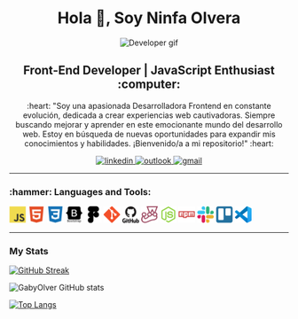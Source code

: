 <div id="header" align="center">
  <h1 align="center"> Hola 👋, Soy Ninfa Olvera </h1>
  <img src='https://media.giphy.com/media/v1.Y2lkPTc5MGI3NjExaGlhZGgxZ3Jmenh3bmt0OGxiMHkxY2ZlN25vOTBzbmY5bHRnb3drdyZlcD12MV9pbnRlcm5hbF9naWZfYnlfaWQmY3Q9Zw/L1R1tvI9svkIWwpVYr/giphy.gif' alt='Developer gif' >
  <h2 align="center">  Front-End Developer | JavaScript Enthusiast :computer: </h2>

  <p align="center"> :heart: "Soy una apasionada Desarrolladora Frontend en constante evolución, dedicada a crear experiencias web cautivadoras. Siempre buscando mejorar y aprender en este emocionante mundo del desarrollo web. Estoy en búsqueda de nuevas oportunidades para expandir mis conocimientos y habilidades. ¡Bienvenido/a a mi repositorio!" :heart: </p>
</div>

<div id="badges" align="center">
  <a href="https://www.linkedin.com/in/ninfa-olvera">
<img src='https://img.shields.io/badge/LinkedIn-0077B5?style=for-the-badge&logo=linkedin&logoColor=white' alt='linkedin' height='30'/>  
  </a>
    <a href="mailto:gabyolv8@hotmail.com"> <img src='https://img.shields.io/badge/Microsoft_Outlook-0078D4?style=for-the-badge&logo=microsoft-outlook&logoColor=white' alt='outlook' height='30' width='160'/>
    </a>
          <a href="mailto:gabyolv8@gmail.com"> <img src='https://img.shields.io/badge/Gmail-D14836?style=for-the-badge&logo=gmail&logoColor=white' alt='gmail' height='30'/>
          </a>
</div>

---
<div id="tools" align="left">
<h3> :hammer: Languages and Tools: </h3>
  <img src="https://github.com/devicons/devicon/blob/master/icons/javascript/javascript-original.svg" alt="js" height='30'/>
  <img src="https://github.com/devicons/devicon/blob/master/icons/html5/html5-plain.svg" alt="html" height='30'/>
  <img src="https://github.com/devicons/devicon/blob/master/icons/css3/css3-plain.svg" alt="css" height='30'/>
  <img src="https://github.com/devicons/devicon/blob/master/icons/bootstrap/bootstrap-plain-wordmark.svg" alt="bootstrap" height='30'/>
  <img src="https://github.com/devicons/devicon/blob/master/icons/figma/figma-plain.svg" alt="figma" height='30'/>
  <img src="https://github.com/devicons/devicon/blob/master/icons/git/git-plain.svg" alt="git" height='30'/>
  <img src="https://github.com/devicons/devicon/blob/master/icons/github/github-original-wordmark.svg" alt="github" height='30'/>
  <img src="https://github.com/devicons/devicon/blob/master/icons/jest/jest-plain.svg" alt="jest" height='30'/>
  <img src="https://github.com/devicons/devicon/blob/master/icons/nodejs/nodejs-plain.svg" alt="node" height='30'/>
  <img src="https://github.com/devicons/devicon/blob/master/icons/npm/npm-original-wordmark.svg" alt="npm" height='30'/>
  <img src="https://github.com/devicons/devicon/blob/master/icons/slack/slack-original.svg" alt="slack" height='30'/>
  <img src="https://github.com/devicons/devicon/blob/master/icons/trello/trello-plain.svg" alt="trello" height='30'/>
  <img src="https://github.com/devicons/devicon/blob/master/icons/vscode/vscode-original.svg" alt="vsc" height='30'/>
</div>

---

  ### My Stats

[![GitHub Streak](https://streak-stats.demolab.com?user=GabyOlver&theme=radical&border_radius=2&locale=es&date_format=M%20j%5B%2C%20Y%5D)](https://git.io/streak-stats)  

![GabyOlver GitHub stats](https://github-readme-stats.vercel.app/api?username=GabyOlver&show_icons=true&theme=radical)

[![Top Langs](https://github-readme-stats.vercel.app/api/top-langs/?username=GabyOlver&layout=donut-vertical&theme=radical)](https://github.com/anuraghazra/github-readme-stats)

